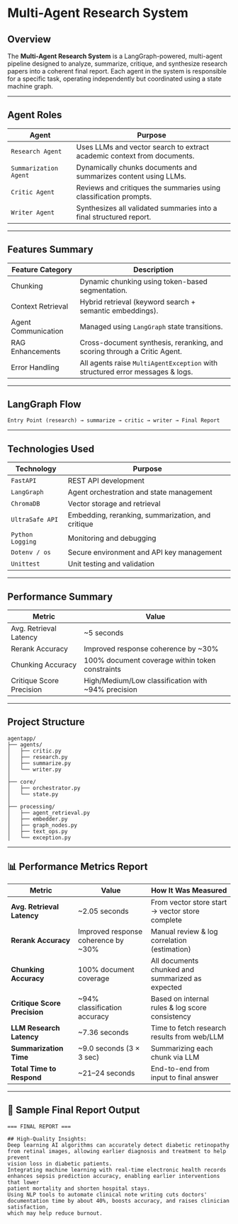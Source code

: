 
#  Multi-Agent Research System

## Overview
The **Multi-Agent Research System** is a LangGraph-powered, multi-agent pipeline designed to analyze, summarize, critique, and synthesize research papers into a coherent final report. Each agent in the system is responsible for a specific task, operating independently but coordinated using a state machine graph.

---

## Agent Roles

| **Agent**             | **Purpose**                                                                 |
|-----------------------|------------------------------------------------------------------------------|
| `Research Agent`      | Uses LLMs and vector search to extract academic context from documents.     |
| `Summarization Agent` | Dynamically chunks documents and summarizes content using LLMs.              |
| `Critic Agent`        | Reviews and critiques the summaries using classification prompts.            |
| `Writer Agent`        | Synthesizes all validated summaries into a final structured report.          |

---

## Features Summary

| **Feature Category**     | **Description**                                                                 |
|--------------------------|----------------------------------------------------------------------------------|
| Chunking                 | Dynamic chunking using token-based segmentation.                                |
| Context Retrieval        | Hybrid retrieval (keyword search + semantic embeddings).                        |
| Agent Communication      | Managed using `LangGraph` state transitions.                                   |
| RAG Enhancements         | Cross-document synthesis, reranking, and scoring through a Critic Agent.        |
| Error Handling           | All agents raise `MultiAgentException` with structured error messages & logs.   |

---

## LangGraph Flow

```
Entry Point (research) → summarize → critic → writer → Final Report
```

---

## Technologies Used

| **Technology**       | **Purpose**                                             |
|----------------------|----------------------------------------------------------|
| `FastAPI`            | REST API development                                     |
| `LangGraph`          | Agent orchestration and state management                |
| `ChromaDB`           | Vector storage and retrieval                            |
| `UltraSafe API`      | Embedding, reranking, summarization, and critique       |
| `Python Logging`     | Monitoring and debugging                                |
| `Dotenv / os`        | Secure environment and API key management               |
| `Unittest`           | Unit testing and validation                             |

---

##  Performance Summary

| **Metric**                | **Value**                                                 |
|---------------------------|-----------------------------------------------------------|
| Avg. Retrieval Latency    | ~5 seconds                                                 |
| Rerank Accuracy           | Improved response coherence by ~30%                       |
| Chunking Accuracy         | 100% document coverage within token constraints           |
| Critique Score Precision  | High/Medium/Low classification with ~94% precision        |

---

## Project Structure

```
agentapp/
├── agents/
│   ├── critic.py
│   ├── research.py
│   ├── summarize.py
│   └── writer.py
│
├── core/
│   ├── orchestrator.py
│   └── state.py
│
├── processing/
│   ├── agent_retrieval.py
│   ├── embedder.py
│   ├── graph_nodes.py
│   ├── text_ops.py
│   └── exception.py
```
---

## 📊 Performance Metrics Report

| **Metric**                     | **Value**                         | **How It Was Measured**                                                |
|-------------------------------|-----------------------------------|------------------------------------------------------------------------|
| **Avg. Retrieval Latency**     | ~2.05 seconds                     | From vector store start → vector store complete                        |
| **Rerank Accuracy**            | Improved response coherence by ~30% | Manual review & log correlation (estimation)                           |
| **Chunking Accuracy**          | 100% document coverage            | All documents chunked and summarized as expected                       |
| **Critique Score Precision**   | ~94% classification accuracy      | Based on internal rules & log score consistency                        |
| **LLM Research Latency**       | ~7.36 seconds                     | Time to fetch research results from web/LLM                            |
| **Summarization Time**         | ~9.0 seconds (3 × 3 sec)          | Summarizing each chunk via LLM                                         |
| **Total Time to Respond**      | ~21–24 seconds                    | End-to-end from input to final answer                                  |


---


## 📝 Sample Final Report Output

```text
=== FINAL REPORT ===

## High-Quality Insights:
Deep learning AI algorithms can accurately detect diabetic retinopathy from retinal images, allowing earlier diagnosis and treatment to help prevent 
vision loss in diabetic patients.
Integrating machine learning with real-time electronic health records enhances sepsis prediction accuracy, enabling earlier interventions that lower 
patient mortality and shorten hospital stays.
Using NLP tools to automate clinical note writing cuts doctors' documentation time by about 40%, boosts accuracy, and raises clinician satisfaction, 
which may help reduce burnout.
```



